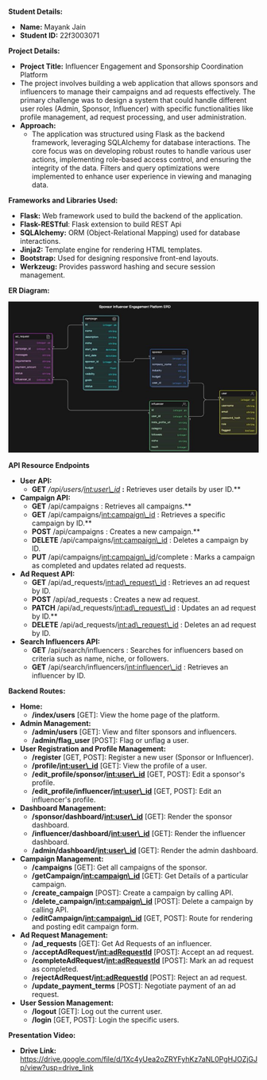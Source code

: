 ﻿**Student Details:** 

- **Name:** Mayank Jain 
- **Student ID:** 22f3003071 

**Project Details:** 

- **Project Title:** Influencer Engagement and Sponsorship Coordination Platform 
- The project involves building a web application that allows sponsors and influencers to manage their campaigns and ad requests effectively. The primary challenge was to design a system that could handle different user roles (Admin, Sponsor, Influencer) with specific functionalities like profile management, ad request processing, and user administration. 
- **Approach:** 
  - The application was structured using Flask as the backend framework, leveraging SQLAlchemy for database interactions. The core focus was on developing robust routes to handle various user actions, implementing role-based access control, and ensuring the integrity of the data. Filters and query optimizations were implemented to enhance user experience in viewing and managing data. 

**Frameworks and Libraries Used:** 

- **Flask:** Web framework used to build the backend of the application. 
- **Flask-RESTful**: Flask extension to build REST Api 
- **SQLAlchemy:** ORM (Object-Relational Mapping) used for database interactions. 
- **Jinja2:** Template engine for rendering HTML templates. 
- **Bootstrap:** Used for designing responsive front-end layouts. 
- **Werkzeug:** Provides password hashing and secure session management. 

**ER Diagram:** 

![](Aspose.Words.9b6d3de0-eb5a-4ef1-ad3b-4ee99e3fda0c.001.jpeg)

**API Resource Endpoints** 

- **User API:** 
  - **GET**  */api/users/<int:user\_id>* **:** Retrieves user details by user ID.** 
- **Campaign API:** 
  - **GET**  /api/campaigns : Retrieves all campaigns.** 
  - **GET**  /api/campaigns/<int:campaign\_id> : Retrieves a specific campaign by ID.** 
  - **POST**  /api/campaigns : Creates a new campaign.** 
  - **DELETE**  /api/campaigns/<int:campaign\_id> : Deletes a campaign by ID. 
  - **PUT**  /api/campaigns/<int:campaign\_id>/complete : Marks a campaign as completed and updates related ad requests. 
- **Ad Request API:** 
  - **GET**  /api/ad\_requests/<int:ad\_request\_id> : Retrieves an ad request by ID. 
  - **POST**  /api/ad\_requests : Creates a new ad request. 
  - **PATCH**  /api/ad\_requests/<int:ad\_request\_id> : Updates an ad request by ID.** 
  - **DELETE**  /api/ad\_requests/<int:ad\_request\_id> : Deletes an ad request by ID. 
- **Search Influencers API:** 
  - **GET**  /api/search/influencers : Searches for influencers based on criteria such as name, niche, or followers. 
  - **GET**  /api/search/influencers/<int:influencer\_id> : Retrieves an influencer by ID. 

**Backend Routes:** 

- **Home:** 
  - **/index/users** [GET]: View the home page of the platform. 
- **Admin Management:** 
  - **/admin/users** [GET]: View and filter sponsors and influencers. 
  - **/admin/flag\_user** [POST]: Flag or unflag a user. 
- **User Registration and Profile Management:** 
  - **/register** [GET, POST]: Register a new user (Sponsor or Influencer). 
  - **/profile/<int:user\_id>** [GET]: View the profile of a user. 
  - **/edit\_profile/sponsor/<int:user\_id>** [GET, POST]: Edit a sponsor's profile. 
  - **/edit\_profile/influencer/<int:user\_id>** [GET, POST]: Edit an influencer's profile. 
- **Dashboard Management:** 
  - **/sponsor/dashboard/<int:user\_id>** [GET]: Render the sponsor dashboard. 
  - **/influencer/dashboard/<int:user\_id>** [GET]: Render the influencer dashboard. 
  - **/admin/dashboard/<int:user\_id>** [GET]: Render the admin dashboard. 
- **Campaign Management:** 
  - **/campaigns** [GET]: Get all campaigns of the sponsor. 
  - **/getCampaign/<int:campaign\_id>** [GET]: Get Details of a particular campaign. 
  - **/create\_campaign** [POST]: Create a campaign by calling API. 
  - **/delete\_campaign/<int:campaign\_id>** [POST]: Delete a campaign by calling API. 
  - **/editCampaign/<int:campaign\_id>** [GET, POST]: Route for rendering and posting edit campaign form. 
- **Ad Request Management:** 
  - **/ad\_requests** [GET]: Get Ad Requests of an influencer. 
  - **/acceptAdRequest/<int:adRequestId>** [POST]: Accept an ad request. 
  - **/completeAdRequest/<int:adRequestId>** [POST]: Mark an ad request as completed. 
  - **/rejectAdRequest/<int:adRequestId>** [POST]: Reject an ad request. 
  - **/update\_payment\_terms** [POST]: Negotiate payment of an ad request. 
- **User Session Management:** 
  - **/logout** [GET]: Log out the current user. 
  - **/login** [GET, POST]: Login the specific users. 

**Presentation Video:** 

- **Drive Link:** [https://drive.google.com/file/d/1Xc4yUea2oZRYFyhKz7aNL0PgHJOZjGJp/view?usp=drive_link ](https://drive.google.com/file/d/1Xc4yUea2oZRYFyhKz7aNL0PgHJOZjGJp/view?usp=drive_link)
